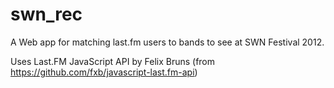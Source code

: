 swn_rec
=======

A Web app for matching last.fm users to bands to see at SWN Festival 2012.

Uses Last.FM JavaScript API by Felix Bruns (from https://github.com/fxb/javascript-last.fm-api)
